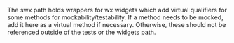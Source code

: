 The swx path holds wrappers for wx widgets which add virtual qualifiers for
some methods for mockability/testability.  If a method needs to be mocked,
add it here as a virtual method if necessary.  Otherwise, these should not be
referenced outside of the tests or the widgets path.

